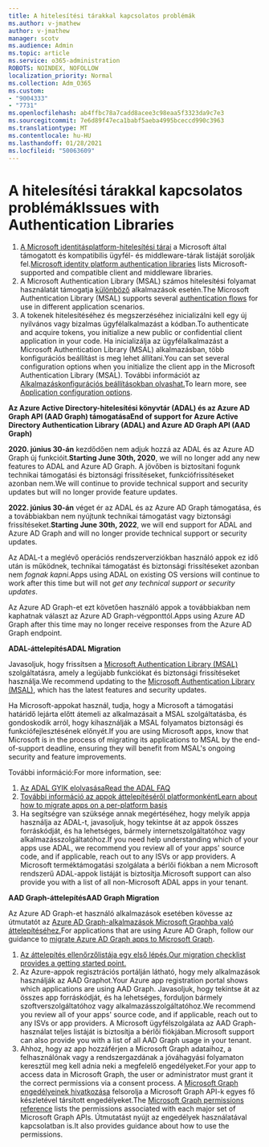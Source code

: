 ```yaml
---
title: A hitelesítési tárakkal kapcsolatos problémák
ms.author: v-jmathew
author: v-jmathew
manager: scotv
ms.audience: Admin
ms.topic: article
ms.service: o365-administration
ROBOTS: NOINDEX, NOFOLLOW
localization_priority: Normal
ms.collection: Adm_O365
ms.custom:
- "9004333"
- "7731"
ms.openlocfilehash: ab4ffbc78a7cadd8acee3c98eaa5f3323da9c7e3
ms.sourcegitcommit: 7e6d89f47eca1babf5aeba4995bceccd990c3963
ms.translationtype: MT
ms.contentlocale: hu-HU
ms.lasthandoff: 01/28/2021
ms.locfileid: "50063609"
---
```

# <a name="issues-with-authentication-libraries"></a><span data-ttu-id="2ffae-102">A hitelesítési tárakkal kapcsolatos problémák</span><span class="sxs-lookup"><span data-stu-id="2ffae-102">Issues with Authentication Libraries</span></span>

1. <span data-ttu-id="2ffae-103">[A Microsoft identitásplatform-hitelesítési tárai](https://docs.microsoft.com/azure/active-directory/develop/reference-v2-libraries) a Microsoft által támogatott és kompatibilis ügyfél- és middleware-tárak listáját sorolják fel.</span><span class="sxs-lookup"><span data-stu-id="2ffae-103">[Microsoft identity platform authentication libraries](https://docs.microsoft.com/azure/active-directory/develop/reference-v2-libraries) lists Microsoft-supported and compatible client and middleware libraries.</span></span>
2. <span data-ttu-id="2ffae-104">A Microsoft Authentication Library (MSAL) számos hitelesítési folyamat használatát támogatja [különböző](https://docs.microsoft.com/azure/active-directory/develop/msal-authentication-flows) alkalmazások esetén.</span><span class="sxs-lookup"><span data-stu-id="2ffae-104">The Microsoft Authentication Library (MSAL) supports several [authentication flows](https://docs.microsoft.com/azure/active-directory/develop/msal-authentication-flows) for use in different application scenarios.</span></span>
3. <span data-ttu-id="2ffae-105">A tokenek hitelesítéséhez és megszerzéséhez inicializálni kell egy új nyilvános vagy bizalmas ügyfélalkalmazást a kódban.</span><span class="sxs-lookup"><span data-stu-id="2ffae-105">To authenticate and acquire tokens, you initialize a new public or confidential client application in your code.</span></span> <span data-ttu-id="2ffae-106">Ha inicializálja az ügyfélalkalmazást a Microsoft Authentication Library (MSAL) alkalmazásban, több konfigurációs beállítást is meg lehet állítani.</span><span class="sxs-lookup"><span data-stu-id="2ffae-106">You can set several configuration options when you initialize the client app in the Microsoft Authentication Library (MSAL).</span></span> <span data-ttu-id="2ffae-107">További információt az [Alkalmazáskonfigurációs beállításokban olvashat.](https://docs.microsoft.com/azure/active-directory/develop/msal-client-application-configuration)</span><span class="sxs-lookup"><span data-stu-id="2ffae-107">To learn more, see [Application configuration options](https://docs.microsoft.com/azure/active-directory/develop/msal-client-application-configuration).</span></span>

<span data-ttu-id="2ffae-108">**Az Azure Active Directory-hitelesítési könyvtár (ADAL) és az Azure AD Graph API (AAD Graph) támogatása**</span><span class="sxs-lookup"><span data-stu-id="2ffae-108">**End of support for Azure Active Directory Authentication Library (ADAL) and Azure AD Graph API (AAD Graph)**</span></span>

<span data-ttu-id="2ffae-109">**2020. június 30-án** kezdődően nem adjuk hozzá az ADAL és az Azure AD Graph új funkcióit.</span><span class="sxs-lookup"><span data-stu-id="2ffae-109">**Starting June 30th, 2020**, we will no longer add any new features to ADAL and Azure AD Graph.</span></span> <span data-ttu-id="2ffae-110">A jövőben is biztosítani fogunk technikai támogatási és biztonsági frissítéseket, funkciófrissítéseket azonban nem.</span><span class="sxs-lookup"><span data-stu-id="2ffae-110">We will continue to provide technical support and security updates but will no longer provide feature updates.</span></span>

<span data-ttu-id="2ffae-111">**2022. június 30-án** véget ér az ADAL és az Azure AD Graph támogatása, és a továbbiakban nem nyújtunk technikai támogatást vagy biztonsági frissítéseket.</span><span class="sxs-lookup"><span data-stu-id="2ffae-111">**Starting June 30th, 2022**, we will end support for ADAL and Azure AD Graph and will no longer provide technical support or security updates.</span></span>

<span data-ttu-id="2ffae-112">Az ADAL-t a meglévő operációs rendszerverziókban használó appok ez idő után is működnek, technikai támogatást és biztonsági frissítéseket azonban nem *fognak kapni.*</span><span class="sxs-lookup"><span data-stu-id="2ffae-112">Apps using ADAL on existing OS versions will continue to work after this time but will not *get any technical support or security updates*.</span></span>

<span data-ttu-id="2ffae-113">Az Azure AD Graph-et ezt követően használó appok a továbbiakban nem kaphatnak választ az Azure AD Graph-végponttól.</span><span class="sxs-lookup"><span data-stu-id="2ffae-113">Apps using Azure AD Graph after this time may no longer receive responses from the Azure AD Graph endpoint.</span></span>

<span data-ttu-id="2ffae-114">**ADAL-áttelepítés**</span><span class="sxs-lookup"><span data-stu-id="2ffae-114">**ADAL Migration**</span></span>

<span data-ttu-id="2ffae-115">Javasoljuk, hogy frissítsen a [Microsoft Authentication Library (MSAL)](https://docs.microsoft.com/azure/active-directory/develop/v2-overview) szolgáltatásra, amely a legújabb funkciókat és biztonsági frissítéseket használja.</span><span class="sxs-lookup"><span data-stu-id="2ffae-115">We recommend updating to the [Microsoft Authentication Library (MSAL)](https://docs.microsoft.com/azure/active-directory/develop/v2-overview), which has the latest features and security updates.</span></span>

<span data-ttu-id="2ffae-116">Ha Microsoft-appokat használ, tudja, hogy a Microsoft a támogatási határidő lejárta előtt átemeli az alkalmazásait a MSAL szolgáltatásba, és gondoskodik arról, hogy kihasználják a MSAL folyamatos biztonsági és funkciófejlesztésének előnyét.</span><span class="sxs-lookup"><span data-stu-id="2ffae-116">If you are using Microsoft apps, know that Microsoft is in the process of migrating its applications to MSAL by the end-of-support deadline, ensuring they will benefit from MSAL's ongoing security and feature improvements.</span></span>

<span data-ttu-id="2ffae-117">További információ:</span><span class="sxs-lookup"><span data-stu-id="2ffae-117">For more information, see:</span></span>

1. [<span data-ttu-id="2ffae-118">Az ADAL GYIK elolvasása</span><span class="sxs-lookup"><span data-stu-id="2ffae-118">Read the ADAL FAQ</span></span>](https://docs.microsoft.com/azure/active-directory/develop/msal-migration#frequently-asked-questions-faq)
2. [<span data-ttu-id="2ffae-119">További információ az appok áttelepítéséről platformonként</span><span class="sxs-lookup"><span data-stu-id="2ffae-119">Learn about how to migrate apps on a per-platform basis</span></span>](https://docs.microsoft.com/azure/active-directory/develop/msal-migration#frequently-asked-questions-faq)
3. <span data-ttu-id="2ffae-120">Ha segítségre van szüksége annak megértéséhez, hogy melyik appja használja az ADAL-t, javasoljuk, hogy tekintse át az appok összes forráskódját, és ha lehetséges, bármely internetszolgáltatóhoz vagy alkalmazásszolgáltatóhoz.</span><span class="sxs-lookup"><span data-stu-id="2ffae-120">If you need help understanding which of your apps use ADAL, we recommend you review all of your apps' source code, and if applicable, reach out to any ISVs or app providers.</span></span> <span data-ttu-id="2ffae-121">A Microsoft terméktámogatási szolgálata a bérlői fiókban a nem Microsoft rendszerű ADAL-appok listáját is biztosítja.</span><span class="sxs-lookup"><span data-stu-id="2ffae-121">Microsoft support can also provide you with a list of all non-Microsoft ADAL apps in your tenant.</span></span>

<span data-ttu-id="2ffae-122">**AAD Graph-áttelepítés**</span><span class="sxs-lookup"><span data-stu-id="2ffae-122">**AAD Graph Migration**</span></span>

<span data-ttu-id="2ffae-123">Az Azure AD Graph-et használó alkalmazások esetében kövesse az útmutatót az [Azure AD Graph-alkalmazások Microsoft Graphba való áttelepítéséhez.](https://docs.microsoft.com/graph/migrate-azure-ad-graph-overview)</span><span class="sxs-lookup"><span data-stu-id="2ffae-123">For applications that are using Azure AD Graph, follow our guidance to [migrate Azure AD Graph apps to Microsoft Graph](https://docs.microsoft.com/graph/migrate-azure-ad-graph-overview).</span></span>

1. [<span data-ttu-id="2ffae-124">Az áttelepítés ellenőrzőlistája egy első lépés.</span><span class="sxs-lookup"><span data-stu-id="2ffae-124">Our migration checklist provides a getting started point.</span></span>](https://docs.microsoft.com/graph/migrate-azure-ad-graph-planning-checklist)
2. <span data-ttu-id="2ffae-125">Az Azure-appok regisztrációs portálján látható, hogy mely alkalmazások használják az AAD Graphot.</span><span class="sxs-lookup"><span data-stu-id="2ffae-125">Your Azure app registration portal shows which applications are using AAD Graph.</span></span> <span data-ttu-id="2ffae-126">Javasoljuk, hogy tekintse át az összes app forráskódját, és ha lehetséges, forduljon bármely szoftverszolgáltatóhoz vagy alkalmazásszolgáltatóhoz.</span><span class="sxs-lookup"><span data-stu-id="2ffae-126">We recommend you review all of your apps' source code, and if applicable, reach out to any ISVs or app providers.</span></span> <span data-ttu-id="2ffae-127">A Microsoft ügyfélszolgálata az AAD Graph-használat teljes listáját is biztosítja a bérlői fiókjában.</span><span class="sxs-lookup"><span data-stu-id="2ffae-127">Microsoft support can also provide you with a list of all AAD Graph usage in your tenant.</span></span>
3. <span data-ttu-id="2ffae-128">Ahhoz, hogy az app hozzáférjen a Microsoft Graph adataihoz, a felhasználónak vagy a rendszergazdának a jóváhagyási folyamaton keresztül meg kell adnia neki a megfelelő engedélyeket.</span><span class="sxs-lookup"><span data-stu-id="2ffae-128">For your app to access data in Microsoft Graph, the user or administrator must grant it the correct permissions via a consent process.</span></span> <span data-ttu-id="2ffae-129">A [Microsoft Graph engedélyeinek hivatkozása](https://docs.microsoft.com/graph/permissions-reference) felsorolja a Microsoft Graph API-k egyes fő készletével társított engedélyeket.</span><span class="sxs-lookup"><span data-stu-id="2ffae-129">The [Microsoft Graph permissions reference](https://docs.microsoft.com/graph/permissions-reference) lists the permissions associated with each major set of Microsoft Graph APIs.</span></span> <span data-ttu-id="2ffae-130">Útmutatást nyújt az engedélyek használatával kapcsolatban is.</span><span class="sxs-lookup"><span data-stu-id="2ffae-130">It also provides guidance about how to use the permissions.</span></span>
